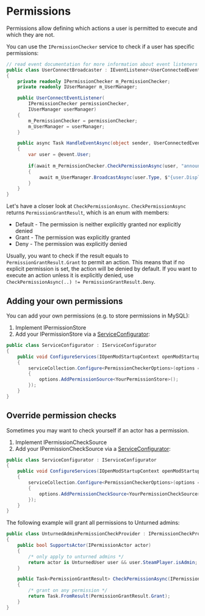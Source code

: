# Permissions
Permissions allow defining which actions a user is permitted to execute and which they are not.

You can use the `IPermissionChecker` service to check if a user has specific permissions:

```c#
// read event documentation for more information about event listeners
public class UserConnectBroadcaster : IEventListener<UserConnectedEvent> 
{
    private readonly IPermissionChecker m_PermissionChecker;
    private readonly IUserManager m_UserManager;

    public UserConnectEventListener(
        IPermissionChecker permissionChecker,
        IUserManager userManager)
    {
        m_PermissionChecker = permissionChecker;
        m_UserManager = userManager;
    }

    public async Task HandleEventAsync(object sender, UserConnectedEvent @event)
    {
        var user = @event.User;
        
        if(await m_PermissionChecker.CheckPermissionAsync(user, "announce.join") == PermissionGrantResult.Grant)
        {
            await m_UserManager.BroadcastAsync(user.Type, $"{user.DisplayName} has joined.");
        }
    }
}
```

Let's have a closer look at `CheckPermissionAsync`.
`CheckPermissionAsync` returns `PermissionGrantResult`, which is an enum with members:

* Default - The permission is neither explicitly granted nor explicitly denied
* Grant - The permission was explicitly granted
* Deny - The permission was explicitly denied

Usually, you want to check if the result equals to `PermissionGrantResult.Grant` to permit an action. This means that if no explicit permission is set, the action will be denied by default. If you want to execute an action unless it is explicitly denied, use `CheckPermissionAsync(..) != PermissionGrantResult.Deny`.

## Adding your own permissions
You can add your own permissions (e.g. to store permissions in MySQL):

1. Implement IPermissionStore
2. Add your IPermissionStore via a [ServiceConfigurator](../services/#registering-your-own-services):
```c#
public class ServiceConfigurator : IServiceConfigurator
{
    public void ConfigureServices(IOpenModStartupContext openModStartupContext, IServiceCollection serviceCollection)
    {
        serviceCollection.Configure<PermissionCheckerOptions>(options =>
        {
            options.AddPermissionSource<YourPermissionStore>();
        });        
    }
}
```

## Override permission checks
Sometimes you may want to check yourself if an actor has a permission.

1. Implement IPermissionCheckSource
2. Add your IPermissionCheckSource via a [ServiceConfigurator](../services/#registering-your-own-services):
```c#
public class ServiceConfigurator : IServiceConfigurator
{
    public void ConfigureServices(IOpenModStartupContext openModStartupContext, IServiceCollection serviceCollection)
    {
        serviceCollection.Configure<PermissionCheckerOptions>(options =>
        {
            options.AddPermissionCheckSource<YourPermissionCheckSource>();
        });        
    }
}
```

The following example will grant all permissions to Unturned admins:
```c#
public class UnturnedAdminPermissionCheckProvider : IPermissionCheckProvider
{
    public bool SupportsActor(IPermissionActor actor)
    {
        /* only apply to unturned admins */
        return actor is UnturnedUser user && user.SteamPlayer.isAdmin;
    }

    public Task<PermissionGrantResult> CheckPermissionAsync(IPermissionActor actor, string permission)
    {
        /* grant on any permission */
        return Task.FromResult(PermissionGrantResult.Grant);
    }
}
```
